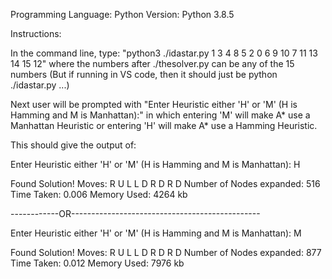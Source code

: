 Programming Language: 
Python Version: Python 3.8.5

Instructions:

In the command line, type: "python3 ./idastar.py 1 3 4 8 5 2 0 6 9 10 7 11 13 14 15 12" where the numbers after ./thesolver.py can be any of the 15 numbers
(But if running in VS code, then it should just be python ./idastar.py ...)

Next user will be prompted with "Enter Heuristic either 'H' or 'M' (H is Hamming and M is Manhattan):" in which entering 'M' will make A* use a Manhattan Heuristic or entering 'H' will make A* use a Hamming Heuristic.

This should give the output of:

Enter Heuristic either 'H' or 'M' (H is Hamming and M is Manhattan): H


Found Solution!
Moves: R U L L D R D R D
Number of Nodes expanded: 516
Time Taken: 0.006
Memory Used: 4264 kb

  ------------OR-----------------------------------------------

Enter Heuristic either 'H' or 'M' (H is Hamming and M is Manhattan): M


Found Solution!
Moves: R U L L D R D R D
Number of Nodes expanded: 877
Time Taken: 0.012
Memory Used: 7976 kb
